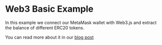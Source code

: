# Web3 Basic Example

In this example we connect our MetaMask wallet with Web3.js and extract the balance of different ERC20 tokens.

You can read more about it in our [blog post](https://blog.etereo.io/how-to-read-the-balance-of-your-metamask-wallet-with-web3-js-6d4c4c364225)
